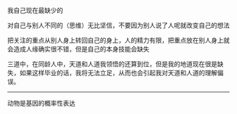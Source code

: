 我自己现在最缺少的

对自己与别人不同的（思维）无比坚信，不要因为别人说了人呢就改变自己的想法

把关注的重点从别人身上转回自己的身上，人的精力有限，把重点放在别人身上就会造成人缘确实很不错，但是自己的本身技能会缺失

三道中，在同龄人中，天道和人道我领悟的还算到位，但是我的地道现在很是缺失，如果这样毕业的话，我将无法立足，从而也会引起我对天道和人道的理解偏误。
___
动物是基因的概率性表达